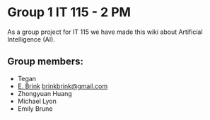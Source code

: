 # Group 1 IT 115 - 2 PM 

As a group project for IT 115 we have made this wiki about Artificial Intelligence (AI).

## Group members: 
- Tegan 
- [E. Brink](https://www.linkedin.com/in/eebrink/) brinkbrink@gmail.com
- Zhongyuan Huang
- Michael Lyon
- Emily Brune

